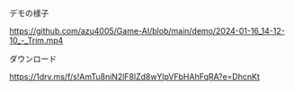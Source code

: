 デモの様子

https://github.com/azu4005/Game-AI/blob/main/demo/2024-01-16_14-12-10_-_Trim.mp4

ダウンロード

https://1drv.ms/f/s!AmTu8niN2lF8lZd8wYlpVFbHAhFqRA?e=DhcnKt




